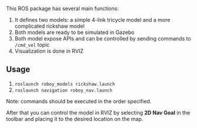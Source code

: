 This ROS package has several main functions:

1. It defines two models: a simple 4-link tricycle model and a more complicated rickshaw model
2. Both models are ready to be simulated in Gazebo
3. Both model expose APIs and can be controlled by sending commands to `/cmd_vel` topic
4. Visualization is done in RVIZ

## Usage 

1. `roslaunch roboy_models rickshaw.launch` 
2. `roslaunch navigation roboy_nav.launch`

Note: commands should be executed in the order specified. 

After that you can control the model in RVIZ by selecting __2D Nav Goal__  in the toolbar and placing it to the desired location on the map. 
